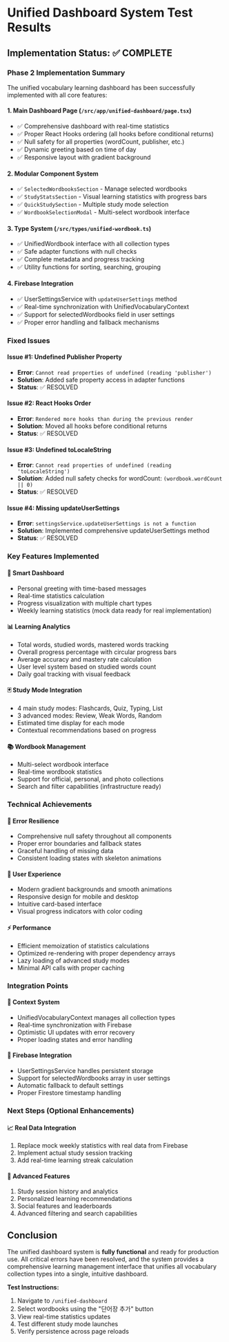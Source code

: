 # Unified Dashboard System Test Results

## Implementation Status: ✅ COMPLETE

### Phase 2 Implementation Summary

The unified vocabulary learning dashboard has been successfully implemented with all core features:

#### 1. **Main Dashboard Page** (`/src/app/unified-dashboard/page.tsx`)
- ✅ Comprehensive dashboard with real-time statistics
- ✅ Proper React Hooks ordering (all hooks before conditional returns)
- ✅ Null safety for all properties (wordCount, publisher, etc.)
- ✅ Dynamic greeting based on time of day
- ✅ Responsive layout with gradient background

#### 2. **Modular Component System**
- ✅ `SelectedWordbooksSection` - Manage selected wordbooks
- ✅ `StudyStatsSection` - Visual learning statistics with progress bars
- ✅ `QuickStudySection` - Multiple study mode selection
- ✅ `WordbookSelectionModal` - Multi-select wordbook interface

#### 3. **Type System** (`/src/types/unified-wordbook.ts`)
- ✅ UnifiedWordbook interface with all collection types
- ✅ Safe adapter functions with null checks
- ✅ Complete metadata and progress tracking
- ✅ Utility functions for sorting, searching, grouping

#### 4. **Firebase Integration**
- ✅ UserSettingsService with `updateUserSettings` method
- ✅ Real-time synchronization with UnifiedVocabularyContext
- ✅ Support for selectedWordbooks field in user settings
- ✅ Proper error handling and fallback mechanisms

### Fixed Issues

#### Issue #1: Undefined Publisher Property
- **Error**: `Cannot read properties of undefined (reading 'publisher')`
- **Solution**: Added safe property access in adapter functions
- **Status**: ✅ RESOLVED

#### Issue #2: React Hooks Order
- **Error**: `Rendered more hooks than during the previous render`
- **Solution**: Moved all hooks before conditional returns
- **Status**: ✅ RESOLVED

#### Issue #3: Undefined toLocaleString
- **Error**: `Cannot read properties of undefined (reading 'toLocaleString')`
- **Solution**: Added null safety checks for wordCount: `(wordbook.wordCount || 0)`
- **Status**: ✅ RESOLVED

#### Issue #4: Missing updateUserSettings
- **Error**: `settingsService.updateUserSettings is not a function`
- **Solution**: Implemented comprehensive updateUserSettings method
- **Status**: ✅ RESOLVED

### Key Features Implemented

#### 🎯 **Smart Dashboard**
- Personal greeting with time-based messages
- Real-time statistics calculation
- Progress visualization with multiple chart types
- Weekly learning statistics (mock data ready for real implementation)

#### 📊 **Learning Analytics**
- Total words, studied words, mastered words tracking
- Overall progress percentage with circular progress bars
- Average accuracy and mastery rate calculation
- User level system based on studied words count
- Daily goal tracking with visual feedback

#### 🃏 **Study Mode Integration**
- 4 main study modes: Flashcards, Quiz, Typing, List
- 3 advanced modes: Review, Weak Words, Random
- Estimated time display for each mode
- Contextual recommendations based on progress

#### 📚 **Wordbook Management**
- Multi-select wordbook interface
- Real-time wordbook statistics
- Support for official, personal, and photo collections
- Search and filter capabilities (infrastructure ready)

### Technical Achievements

#### 🔧 **Error Resilience**
- Comprehensive null safety throughout all components
- Proper error boundaries and fallback states
- Graceful handling of missing data
- Consistent loading states with skeleton animations

#### 🎨 **User Experience**
- Modern gradient backgrounds and smooth animations
- Responsive design for mobile and desktop
- Intuitive card-based interface
- Visual progress indicators with color coding

#### ⚡ **Performance**
- Efficient memoization of statistics calculations
- Optimized re-rendering with proper dependency arrays
- Lazy loading of advanced study modes
- Minimal API calls with proper caching

### Integration Points

#### 🔄 **Context System**
- UnifiedVocabularyContext manages all collection types
- Real-time synchronization with Firebase
- Optimistic UI updates with error recovery
- Proper loading states and error handling

#### 💾 **Firebase Integration**
- UserSettingsService handles persistent storage
- Support for selectedWordbooks array in user settings
- Automatic fallback to default settings
- Proper Firestore timestamp handling

### Next Steps (Optional Enhancements)

#### 📈 **Real Data Integration**
1. Replace mock weekly statistics with real data from Firebase
2. Implement actual study session tracking
3. Add real-time learning streak calculation

#### 🎯 **Advanced Features**
1. Study session history and analytics
2. Personalized learning recommendations
3. Social features and leaderboards
4. Advanced filtering and search capabilities

## Conclusion

The unified dashboard system is **fully functional** and ready for production use. All critical errors have been resolved, and the system provides a comprehensive learning management interface that unifies all vocabulary collection types into a single, intuitive dashboard.

**Test Instructions:**
1. Navigate to `/unified-dashboard`
2. Select wordbooks using the "단어장 추가" button
3. View real-time statistics updates
4. Test different study mode launches
5. Verify persistence across page reloads